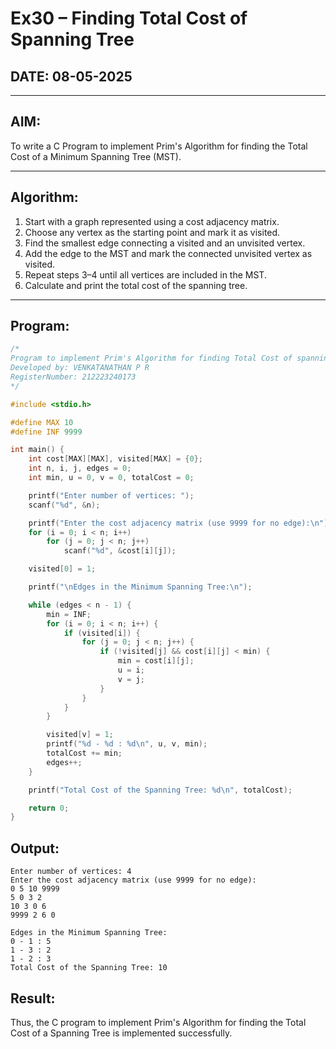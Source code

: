 # Ex30 – Finding Total Cost of Spanning Tree

## DATE: 08-05-2025

---

## AIM:
To write a C Program to implement Prim's Algorithm for finding the Total Cost of a Minimum Spanning Tree (MST).

---

## Algorithm:
1. Start with a graph represented using a cost adjacency matrix.
2. Choose any vertex as the starting point and mark it as visited.
3. Find the smallest edge connecting a visited and an unvisited vertex.
4. Add the edge to the MST and mark the connected unvisited vertex as visited.
5. Repeat steps 3–4 until all vertices are included in the MST.
6. Calculate and print the total cost of the spanning tree.

---

## Program:
```c
/*
Program to implement Prim's Algorithm for finding Total Cost of spanning tree
Developed by: VENKATANATHAN P R
RegisterNumber: 212223240173
*/

#include <stdio.h>

#define MAX 10
#define INF 9999

int main() {
    int cost[MAX][MAX], visited[MAX] = {0};
    int n, i, j, edges = 0;
    int min, u = 0, v = 0, totalCost = 0;

    printf("Enter number of vertices: ");
    scanf("%d", &n);

    printf("Enter the cost adjacency matrix (use 9999 for no edge):\n");
    for (i = 0; i < n; i++)
        for (j = 0; j < n; j++)
            scanf("%d", &cost[i][j]);

    visited[0] = 1;

    printf("\nEdges in the Minimum Spanning Tree:\n");

    while (edges < n - 1) {
        min = INF;
        for (i = 0; i < n; i++) {
            if (visited[i]) {
                for (j = 0; j < n; j++) {
                    if (!visited[j] && cost[i][j] < min) {
                        min = cost[i][j];
                        u = i;
                        v = j;
                    }
                }
            }
        }

        visited[v] = 1;
        printf("%d - %d : %d\n", u, v, min);
        totalCost += min;
        edges++;
    }

    printf("Total Cost of the Spanning Tree: %d\n", totalCost);

    return 0;
}
```
## Output:
```
Enter number of vertices: 4
Enter the cost adjacency matrix (use 9999 for no edge):
0 5 10 9999
5 0 3 2
10 3 0 6
9999 2 6 0

Edges in the Minimum Spanning Tree:
0 - 1 : 5
1 - 3 : 2
1 - 2 : 3
Total Cost of the Spanning Tree: 10
```
## Result:
Thus, the C program to implement Prim's Algorithm for finding the Total Cost of a Spanning Tree is implemented successfully.
